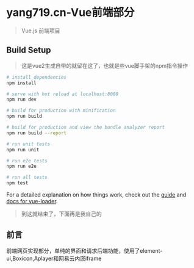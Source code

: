 # yang719.cn-Vue前端部分

> Vue.js 前端项目

## Build Setup

> 这是vue2生成自带的就留在这了，也就是些vue脚手架的npm指令操作

``` bash
# install dependencies
npm install

# serve with hot reload at localhost:8080
npm run dev

# build for production with minification
npm run build

# build for production and view the bundle analyzer report
npm run build --report

# run unit tests
npm run unit

# run e2e tests
npm run e2e

# run all tests
npm test
```

For a detailed explanation on how things work, check out the [guide](http://vuejs-templates.github.io/webpack/) and [docs for vue-loader](http://vuejs.github.io/vue-loader).

> 到这就结束了，下面再是我自己的

## 前言
前端网页实现部分，单纯的界面和请求后端功能，使用了element-ui,Boxicon,Aplayer和网易云内嵌iframe
